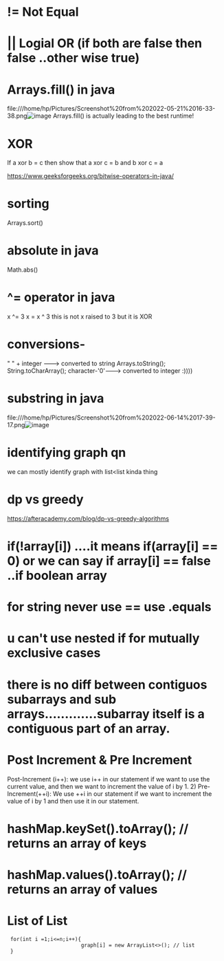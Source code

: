 # != Not Equal 



# || Logial OR (if both are false then false ..other wise true)

# Arrays.fill() in java
file:///home/hp/Pictures/Screenshot%20from%202022-05-21%2016-33-38.png![image](https://user-images.githubusercontent.com/93143005/169648830-83fe53aa-283d-4ebc-bc7d-a9e1811e3be4.png)
Arrays.fill() is actually leading to the best runtime!

# XOR 
If a xor b = c then show that a xor c = b and b xor c = a 

https://www.geeksforgeeks.org/bitwise-operators-in-java/
# sorting
Arrays.sort()
# absolute in java
Math.abs()

# ^= operator in java
x ^= 3 	x = x ^ 3 this is not x raised to 3 but it is XOR 
# conversions-
" " + integer ---> converted to string
Arrays.toString();
String.toCharArray();
character-'0'---> converted to integer :))))


# substring in java

file:///home/hp/Pictures/Screenshot%20from%202022-06-14%2017-39-17.png![image](https://user-images.githubusercontent.com/93143005/173573870-49b9dc5f-545c-4546-842a-4c393c96e23e.png)

# identifying graph qn
we can mostly identify graph with list<list<integer> kinda thing
  
# dp vs greedy
  https://afteracademy.com/blog/dp-vs-greedy-algorithms
  
  # if(!array[i]) ....it means if(array[i] == 0) or we can say if array[i] == false ..if boolean array
  
  # for string never use == use .equals
  
  # u can't use nested if for mutually exclusive cases
  
# there is no diff between contiguos subarrays and sub arrays.............subarray itself is a contiguous part of an array.
  
  # Post Increment & Pre Increment
  Post-Increment (i++): we use i++ in our statement if we want to use the current value, and then we want to increment the value of i by 1. 2) Pre-Increment(++i): We use ++i in our statement if we want to increment the value of i by 1 and then use it in our statement.
  
  # hashMap.keySet().toArray(); // returns an array of keys
  
# hashMap.values().toArray(); // returns an array of values
  
  # List of List
 ``` List<Integer>[] graph = new ArrayList[n+1]; //list of list
  for(int i =1;i<=n;i++){
                         graph[i] = new ArrayList<>(); // list
  }
  ```
